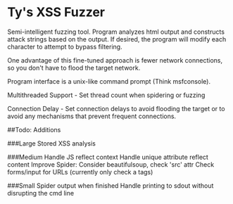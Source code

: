# Ty's XSS Fuzzer

Semi-intelligent fuzzing tool. Program analyzes html output and constructs attack strings based on the output. If desired, the program will modify each character to attempt to bypass filtering. 

One advantage of this fine-tuned approach is fewer network connections, so you don't have to flood the target network. 

Program interface is a unix-like command prompt (Think msfconsole).

Multithreaded Support - Set thread count when spidering or fuzzing

Connection Delay - Set connection delays to avoid flooding the target or to avoid any mechanisms that prevent frequent connections.

##Todo: Additions

###Large 
Stored XSS analysis

###Medium 
Handle JS reflect context
Handle unique attribute reflect content
Improve Spider: Consider beautifulsoup, check 'src' attr
Check forms/input for URLs (currently only check a tags)

###Small 
Spider output when finished 
Handle printing to sdout without disrupting the cmd line


